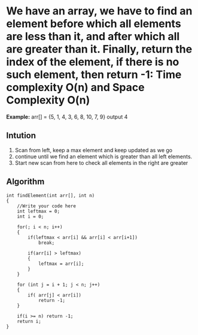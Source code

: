 # We have an array, we have to find an element before which all elements are less than it, and after which all are greater than it. Finally, return the index of the element, if there is no such element, then return -1: Time complexity O(n) and Space Complexity O(n)

**Example:** arr[] = {5, 1, 4, 3, 6, 8, 10, 7, 9} output 4

## Intution
1. Scan from left, keep a max element and keep updated as we go
2. continue until we find an element which is greater than all left elements.
3. Start new scan from here to check all elements in the right are greater

## Algorithm

```
int findElement(int arr[], int n) 
{ 
    //Write your code here 
    int leftmax = 0;
    int i = 0;
    
    for(; i < n; i++)
    {
        if(leftmax < arr[i] && arr[i] < arr[i+1])
            break;
            
        if(arr[i] > leftmax)
        {
            leftmax = arr[i];
        }
    }
        
    for (int j = i + 1; j < n; j++)
    {
        if( arr[j] < arr[i])
            return -1;
    }
    
    if(i >= n) return -1;
    return i; 
} 
```
